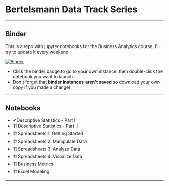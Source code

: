 # Bertelsmann Data Track Series
---
## Binder

This is a repo with jupyter notebooks for the Business Analytics course, I'll try to update it every weekend.

[![Binder](https://mybinder.org/badge_logo.svg)](https://mybinder.org/v2/gh/puentejose/bertelsmann-data-track.git/HEAD)

* Click the binder badge to go to your own instance, then double-click the notebook you want to launch.
* Don't forget that **binder instances aren't saved** so download your own copy if you made a change!

---
## Notebooks

* ✔Descriptive Statistics - Part I
* 🏗Descriptive Statistics - Part II
* 🏗Spreadsheets 1: Getting Started
* 🏗Spreadsheets 2: Manipulate Data
* 🏗Spreadsheets 3: Analyze Data
* 🏗Spreadsheets 4: Visualize Data
* 🏗Business Metrics
* 🏗Excel Modeling

---
